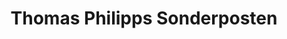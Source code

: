 ---
title: "Thomas Philipps Sonderposten"
url: /helmstedt/thomas-philipps-sonderposten/
shop: Kramladen
---